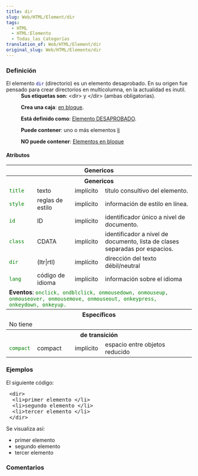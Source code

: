 ```yaml
---
title: dir
slug: Web/HTML/Element/dir
tags:
  - HTML
  - HTML:Elemento
  - Todas_las_Categorías
translation_of: Web/HTML/Element/dir
original_slug: Web/HTML/Elemento/dir
---
```

<p> </p>

<h3 id="Definici.C3.B3n" name="Definici.C3.B3n">Definición</h3>

<dl>
<dt>El elemento <code style="color: darkblue;">dir</code> (directorio) es un elemento desaprobado. En su origen fue pensado para crear directorios en multicolumna, en la actualidad es inutil.</dt>

 <dd><strong>Sus etiquetas son</strong>: &lt;dir&gt; y &lt;/dir&gt; (ambas obligatorias).
 
 <strong>Crea una caja</strong>: <a href="es/HTML/Elemento/Tipos_de_elementos#en_bloque">en bloque</a>.
 
 <strong>Está definido como</strong>: <a href="es/HTML/Elemento/Tipos_de_elementos#desaprobado">Elemento DESAPROBADO</a>.
 
 <strong>Puede contener</strong>: uno o más elementos <a href="es/HTML/Elemento/li">li</a>

 <strong>NO puede contener</strong>: <a href="es/HTML/Elemento/Tipos_de_elementos#en_bloque">Elementos en bloque</a></dd>
</dl>

<h4 id="Atributos" name="Atributos">Atributos</h4>

<table class="standard-table">
 <tbody>
  <tr>
   <th colspan="4">Genericos</th>
  </tr>
  <tr>
   <th colspan="4">Genericos</th>
  </tr>
  <tr>
   <td><code style="color: green;">title</code></td>
   <td>texto</td>
   <td>implícito</td>
   <td>título consultivo del elemento.</td>
  </tr>
  <tr>
   <td><code style="color: green;">style</code></td>
   <td>reglas de estilo</td>
   <td>implícito</td>
   <td>información de estilo en línea.</td>
  </tr>
  <tr>
   <td><code style="color: green;">id</code></td>
   <td>ID</td>
   <td>implícito</td>
   <td>identificador único a nivel de documento.</td>
  </tr>
  <tr>
   <td><code style="color: green;">class</code></td>
   <td>CDATA</td>
   <td>implícito</td>
   <td>identificador a nivel de documento, lista de clases separadas por espacios.</td>
  </tr>
  <tr>
   <td><code style="color: green;">dir</code></td>
   <td>(ltr|rtl)</td>
   <td>implícito</td>
   <td>dirección del texto débil/neutral</td>
  </tr>
  <tr>
   <td><code style="color: green;">lang</code></td>
   <td>código de idioma</td>
   <td>implícito</td>
   <td>información sobre el idioma</td>
  </tr>
  <tr>
   <td colspan="4"><strong>Eventos</strong>: <code style="color: green;">onclick, ondblclick, onmousedown, onmouseup, onmouseover, onmousemove, onmouseout, onkeypress, onkeydown, onkeyup.</code></td>
  </tr>
  <tr>
   <th colspan="4">Específicos</th>
  </tr>
  <tr>
   <td colspan="4">No tiene</td>
  </tr>
  <tr>
   <th colspan="4">de transición</th>
  </tr>
  <tr>
   <td><code style="color: green;">compact</code></td>
   <td>compact</td>
   <td>implícito</td>
   <td>espacio entre objetos reducido</td>
  </tr>
 </tbody>
</table>

<h3 id="Ejemplos" name="Ejemplos">Ejemplos</h3>

<p>El siguiente código:</p>

<pre class="eval"> &lt;dir&gt;
  &lt;li&gt;primer elemento &lt;/li&gt;
  &lt;li&gt;segundo elemento &lt;/li&gt;
  &lt;li&gt;tercer elemento &lt;/li&gt;
 &lt;/dir&gt;
</pre>

<div class="highlight">
<p>Se visualiza así:</p>

<ul>
 <li>primer elemento</li>
 <li>segundo elemento</li>
 <li>tercer elemento</li>
</ul>
</div>

<h3 id="Comentarios" name="Comentarios">Comentarios</h3>
